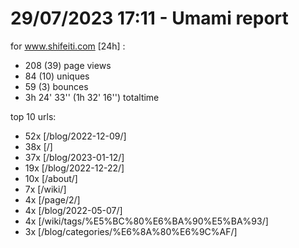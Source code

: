 # 29/07/2023 17:11 - Umami report
for www.shifeiti.com [24h] :

 - 208 (39) page views
 - 84 (10) uniques
 - 59 (3) bounces
 - 3h 24' 33'' (1h 32' 16'') totaltime


top 10 urls:
 - 52x [/blog/2022-12-09/]
 - 38x [/]
 - 37x [/blog/2023-01-12/]
 - 19x [/blog/2022-12-22/]
 - 10x [/about/]
 - 7x [/wiki/]
 - 4x [/page/2/]
 - 4x [/blog/2022-05-07/]
 - 4x [/wiki/tags/%E5%BC%80%E6%BA%90%E5%BA%93/]
 - 3x [/blog/categories/%E6%8A%80%E6%9C%AF/]


